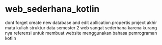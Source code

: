 # web_sederhana_kotlin
dont forget create new database and edit apllication.propertis
project akhir mata kuliah struktur data semester 2
web sangat sederhana karena kurang nya referensi untuk membuat website menggunakan bahasa pemrograman kotlin

